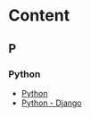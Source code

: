 # Content

## P

### Python
- [Python](https://github.com/HidayatRivai2020/Python)
- [Python - Django](https://github.com/HidayatRivai2020/Django)
